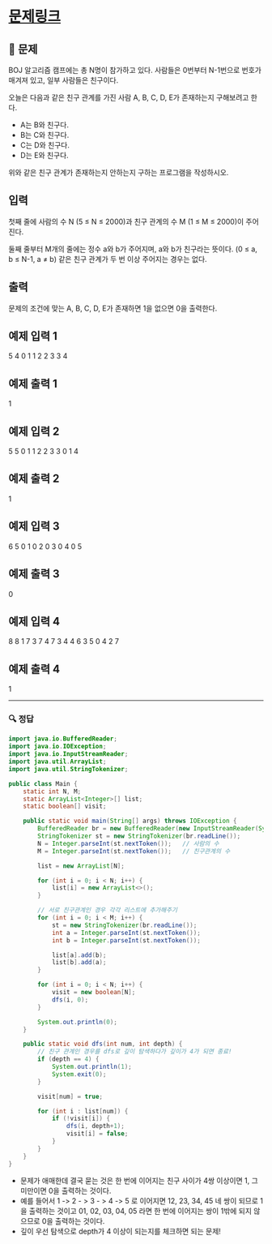 # [문제링크](https://www.acmicpc.net/problem/13023)

## 📝 문제

BOJ 알고리즘 캠프에는 총 N명이 참가하고 있다. 사람들은 0번부터 N-1번으로 번호가 매겨져 있고, 일부 사람들은 친구이다.

오늘은 다음과 같은 친구 관계를 가진 사람 A, B, C, D, E가 존재하는지 구해보려고 한다.

-   A는 B와 친구다.
-   B는 C와 친구다.
-   C는 D와 친구다.
-   D는 E와 친구다.

위와 같은 친구 관계가 존재하는지 안하는지 구하는 프로그램을 작성하시오.

## 입력

첫째 줄에 사람의 수 N (5 ≤ N ≤ 2000)과 친구 관계의 수 M (1 ≤ M ≤ 2000)이 주어진다.

둘째 줄부터 M개의 줄에는 정수 a와 b가 주어지며, a와 b가 친구라는 뜻이다. (0 ≤ a, b ≤ N-1, a ≠ b) 같은 친구 관계가 두 번 이상 주어지는 경우는 없다.

## 출력

문제의 조건에 맞는 A, B, C, D, E가 존재하면 1을 없으면 0을 출력한다.

## 예제 입력 1 

5 4
0 1
1 2
2 3
3 4

## 예제 출력 1 

1

## 예제 입력 2 

5 5
0 1
1 2
2 3
3 0
1 4

## 예제 출력 2 

1

## 예제 입력 3

6 5
0 1
0 2
0 3
0 4
0 5

## 예제 출력 3 

0

## 예제 입력 4 

8 8
1 7
3 7
4 7
3 4
4 6
3 5
0 4
2 7

## 예제 출력 4 

1

---

### 🔍 정답

```java
import java.io.BufferedReader;
import java.io.IOException;
import java.io.InputStreamReader;
import java.util.ArrayList;
import java.util.StringTokenizer;

public class Main {
    static int N, M;
    static ArrayList<Integer>[] list;
    static boolean[] visit;

    public static void main(String[] args) throws IOException {
        BufferedReader br = new BufferedReader(new InputStreamReader(System.in));
        StringTokenizer st = new StringTokenizer(br.readLine());
        N = Integer.parseInt(st.nextToken());   // 사람의 수
        M = Integer.parseInt(st.nextToken());   // 친구관계의 수

        list = new ArrayList[N];

        for (int i = 0; i < N; i++) {
            list[i] = new ArrayList<>();
        }

        // 서로 친구관계인 경우 각각 리스트에 추가해주기
        for (int i = 0; i < M; i++) {
            st = new StringTokenizer(br.readLine());
            int a = Integer.parseInt(st.nextToken());
            int b = Integer.parseInt(st.nextToken());

            list[a].add(b);
            list[b].add(a);
        }

        for (int i = 0; i < N; i++) {
            visit = new boolean[N];
            dfs(i, 0);
        }

        System.out.println(0);
    }

    public static void dfs(int num, int depth) {
        // 친구 관계인 경우를 dfs로 깊이 탐색하다가 깊이가 4가 되면 종료!
        if (depth == 4) {
            System.out.println(1);
            System.exit(0);
        }

        visit[num] = true;

        for (int i : list[num]) {
            if (!visit[i]) {
                dfs(i, depth+1);
                visit[i] = false;
            }
        }
    }
}
```
- 문제가 애매한데 결국 묻는 것은 한 번에 이어지는 친구 사이가 4쌍 이상이면 1, 그 미만이면 0을 출력하는 것이다.
- 예를 들어서 1 -> 2 - > 3 - > 4 -> 5 로 이어지면 12, 23, 34, 45 네 쌍이 되므로 1을 출력하는 것이고 01, 02, 03, 04, 05 라면 한 번에 이어지는 쌍이 1밖에 되지 않으므로 0을 출력하는 것이다.
- 깊이 우선 탐색으로 depth가 4 이상이 되는지를 체크하면 되는 문제!